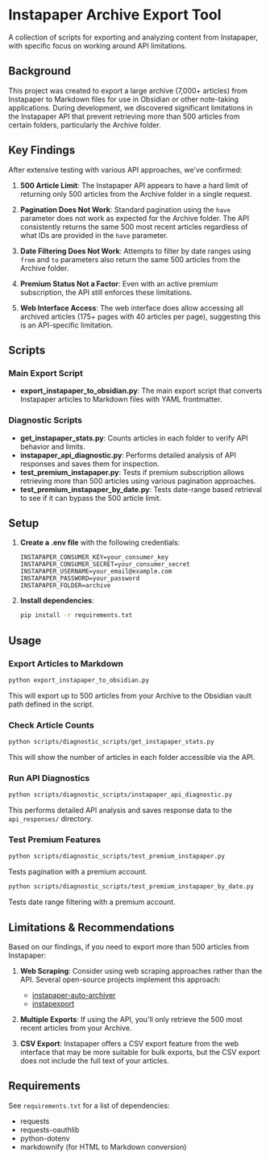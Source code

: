 # Instapaper Archive Export Tool

A collection of scripts for exporting and analyzing content from Instapaper, with specific focus on working around API limitations.

## Background

This project was created to export a large archive (7,000+ articles) from Instapaper to Markdown files for use in Obsidian or other note-taking applications. During development, we discovered significant limitations in the Instapaper API that prevent retrieving more than 500 articles from certain folders, particularly the Archive folder.

## Key Findings

After extensive testing with various API approaches, we've confirmed:

1. **500 Article Limit**: The Instapaper API appears to have a hard limit of returning only 500 articles from the Archive folder in a single request.

2. **Pagination Does Not Work**: Standard pagination using the `have` parameter does not work as expected for the Archive folder. The API consistently returns the same 500 most recent articles regardless of what IDs are provided in the `have` parameter.

3. **Date Filtering Does Not Work**: Attempts to filter by date ranges using `from` and `to` parameters also return the same 500 articles from the Archive folder.

4. **Premium Status Not a Factor**: Even with an active premium subscription, the API still enforces these limitations.

5. **Web Interface Access**: The web interface does allow accessing all archived articles (175+ pages with 40 articles per page), suggesting this is an API-specific limitation.

## Scripts

### Main Export Script
- **export_instapaper_to_obsidian.py**: The main export script that converts Instapaper articles to Markdown files with YAML frontmatter.

### Diagnostic Scripts
- **get_instapaper_stats.py**: Counts articles in each folder to verify API behavior and limits.
- **instapaper_api_diagnostic.py**: Performs detailed analysis of API responses and saves them for inspection.
- **test_premium_instapaper.py**: Tests if premium subscription allows retrieving more than 500 articles using various pagination approaches.
- **test_premium_instapaper_by_date.py**: Tests date-range based retrieval to see if it can bypass the 500 article limit.

## Setup

1. **Create a .env file** with the following credentials:
   ```
   INSTAPAPER_CONSUMER_KEY=your_consumer_key
   INSTAPAPER_CONSUMER_SECRET=your_consumer_secret
   INSTAPAPER_USERNAME=your_email@example.com
   INSTAPAPER_PASSWORD=your_password
   INSTAPAPER_FOLDER=archive
   ```

2. **Install dependencies**:
   ```bash
   pip install -r requirements.txt
   ```

## Usage

### Export Articles to Markdown
```bash
python export_instapaper_to_obsidian.py
```
This will export up to 500 articles from your Archive to the Obsidian vault path defined in the script.

### Check Article Counts
```bash
python scripts/diagnostic_scripts/get_instapaper_stats.py
```
This will show the number of articles in each folder accessible via the API.

### Run API Diagnostics
```bash
python scripts/diagnostic_scripts/instapaper_api_diagnostic.py
```
This performs detailed API analysis and saves response data to the `api_responses/` directory.

### Test Premium Features
```bash
python scripts/diagnostic_scripts/test_premium_instapaper.py
```
Tests pagination with a premium account.

```bash
python scripts/diagnostic_scripts/test_premium_instapaper_by_date.py
```
Tests date range filtering with a premium account.

## Limitations & Recommendations

Based on our findings, if you need to export more than 500 articles from Instapaper:

1. **Web Scraping**: Consider using web scraping approaches rather than the API. Several open-source projects implement this approach:
   - [instapaper-auto-archiver](https://github.com/cdzombak/instapaper-auto-archiver)
   - [instapexport](https://github.com/karlicoss/instapexport)

2. **Multiple Exports**: If using the API, you'll only retrieve the 500 most recent articles from your Archive.

3. **CSV Export**: Instapaper offers a CSV export feature from the web interface that may be more suitable for bulk exports, but the CSV export does not include the full text of your articles.

## Requirements

See `requirements.txt` for a list of dependencies:
- requests
- requests-oauthlib
- python-dotenv
- markdownify (for HTML to Markdown conversion)